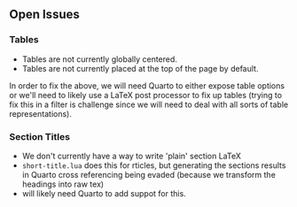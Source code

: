 ## Open Issues

### Tables
- Tables are not currently globally centered.
- Tables are not currently placed at the top of the page by default.

In order to fix the above, we will need Quarto to either expose table options or we'll need to likely use a LaTeX post processor to fix up tables (trying to fix this in a filter is challenge since we will need to deal with all sorts of table representations).

### Section Titles
- We don't currently have a way to write 'plain' section LaTeX
- `short-title.lua` does this for rticles, but generating the sections results in Quarto cross referencing being evaded (because we transform the headings into raw tex)
- will likely need Quarto to add suppot for this.

